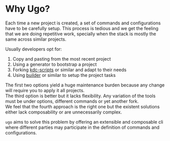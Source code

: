 # Why Ugo?

Each time a new project is created, a set of commands and configurations have to be carefully setup.
This process is tedious and we get the feeling that we are doing repetitive work, specially when the stack is mostly the same across similar projects.

Usually developers opt for:

1. Copy and pasting from the most recent project
2. Using a generator to bootstrap a project
3. Forking [kdc-scripts](https://github.com/kentcdodds/kcd-scripts) or similar and adapt to their needs
4. Using [builder](https://github.com/FormidableLabs/builder) or similar to setup the project tasks

The first two options yield a huge maintenance burden because any change will require you to apply it all projects.   
The third option is better but it lacks flexibility. Any variation of the tools must be under options, different commands or yet another fork.   
We feel that the fourth approach is the right one but the existent solutions either lack composability or are unnecessarily complex.

`ugo` aims to solve this problem by offering an extensible and composable cli where different parties may participate in the definition of commands and configurations.
